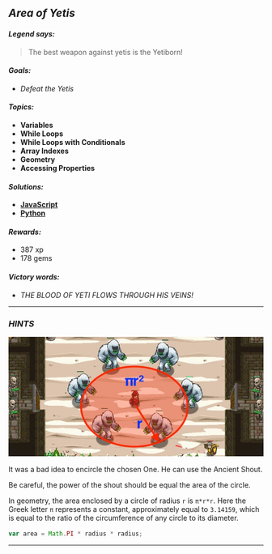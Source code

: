 ## _Area of Yetis_

#### _Legend says:_
> The best weapon against yetis is the Yetiborn!

#### _Goals:_
+ _Defeat the Yetis_

#### _Topics:_
+ **Variables**
+ **While Loops**
+ **While Loops with Conditionals**
+ **Array Indexes**
+ **Geometry**
+ **Accessing Properties**

#### _Solutions:_
+ **[JavaScript](areaOfYetis.js)**
+ **[Python](area_of_yetis.py)**

#### _Rewards:_
+ 387 xp
+ 178 gems

#### _Victory words:_
+ _THE BLOOD OF YETI FLOWS THROUGH HIS VEINS!_

___

### _HINTS_

![](img/areaOfyetis.jpg)

It was a bad idea to encircle the chosen One. He can use the Ancient Shout.

Be careful, the power of the shout should be equal the area of the circle.

In geometry, the area enclosed by a circle of radius `r` is `π*r*r`. Here the Greek letter `π` represents a constant, approximately equal to `3.14159`, which is equal to the ratio of the circumference of any circle to its diameter.

```javascript
var area = Math.PI * radius * radius;
```

___
